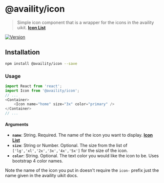# @availity/icon

> Simple icon component that is a wrapper for the icons in the availity uikit. **[Icon List](http://availity.github.io/availity-uikit/v3/icons)**

[![Version](https://img.shields.io/npm/v/@availity/icon.svg?style=for-the-badge)](https://www.npmjs.com/package/@availity/icon)

## Installation

```bash
npm install @availity/icon --save
```

### Usage

```javascript
import React from 'react';
import Icon from '@availity/icon';
// ...
<Container>
    <Icon name="home" size="3x" color="primary" />
</Container>
// ...
```

#### Arguments

- **`name`**: String. Required. The name of the icon you want to display. **[Icon List](http://availity.github.io/availity-uikit/v3/icons)**
- **`size`**: String or Number. Optional. The size from the list of `['lg','xl','2x','3x','4x','5x']` for the size of the icon.
- **`color`**: String. Optional. The text color you would like the icon to be. Uses bootstrap 4 color names.

Note the name of the icon you put in doesn't require the `icon-` prefix just the name given in the availity uikit docs.